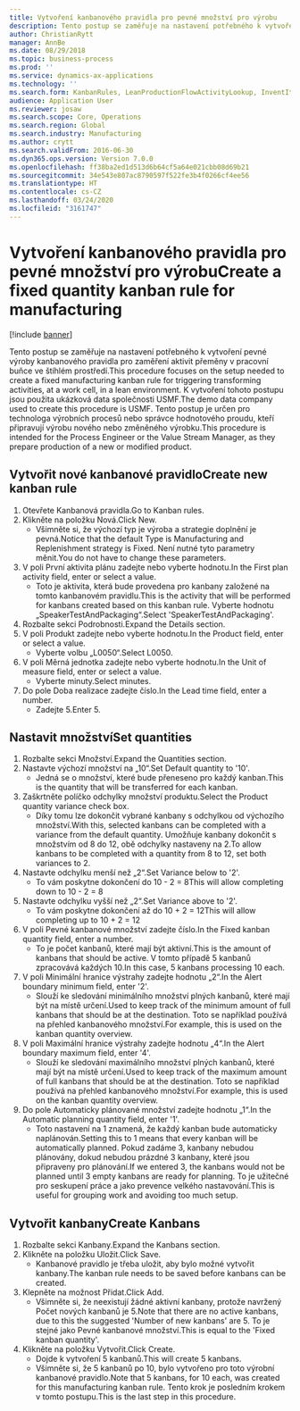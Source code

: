 ```yaml
---
title: Vytvoření kanbanového pravidla pro pevné množství pro výrobu
description: Tento postup se zaměřuje na nastavení potřebného k vytvoření pevné výroby kanbanového pravidla pro zaměření aktivit přeměny v pracovní buňce ve štíhlém prostředí.
author: ChristianRytt
manager: AnnBe
ms.date: 08/29/2018
ms.topic: business-process
ms.prod: ''
ms.service: dynamics-ax-applications
ms.technology: ''
ms.search.form: KanbanRules, LeanProductionFlowActivityLookup, InventItemIdLookupSimple, UnitOfMeasureLookup, KanbanCreate
audience: Application User
ms.reviewer: josaw
ms.search.scope: Core, Operations
ms.search.region: Global
ms.search.industry: Manufacturing
ms.author: crytt
ms.search.validFrom: 2016-06-30
ms.dyn365.ops.version: Version 7.0.0
ms.openlocfilehash: ff38ba2ed1d513d6b64cf5a64e021cbb08d69b21
ms.sourcegitcommit: 34e543e807ac8790597f522fe3b4f0266cf4ee56
ms.translationtype: HT
ms.contentlocale: cs-CZ
ms.lasthandoff: 03/24/2020
ms.locfileid: "3161747"
---
```

# <a name="create-a-fixed-quantity-kanban-rule-for-manufacturing"></a><span data-ttu-id="1975d-103">Vytvoření kanbanového pravidla pro pevné množství pro výrobu</span><span class="sxs-lookup"><span data-stu-id="1975d-103">Create a fixed quantity kanban rule for manufacturing</span></span>

[!include [banner](../../includes/banner.md)]

<span data-ttu-id="1975d-104">Tento postup se zaměřuje na nastavení potřebného k vytvoření pevné výroby kanbanového pravidla pro zaměření aktivit přeměny v pracovní buňce ve štíhlém prostředí.</span><span class="sxs-lookup"><span data-stu-id="1975d-104">This procedure focuses on the setup needed to create a fixed manufacturing kanban rule for triggering transforming activities, at a work cell, in a lean environment.</span></span> <span data-ttu-id="1975d-105">K vytvoření tohoto postupu jsou použita ukázková data společnosti USMF.</span><span class="sxs-lookup"><span data-stu-id="1975d-105">The demo data company used to create this procedure is USMF.</span></span> <span data-ttu-id="1975d-106">Tento postup je určen pro technologa výrobních procesů nebo správce hodnotového proudu, kteří připravují výrobu nového nebo změněného výrobku.</span><span class="sxs-lookup"><span data-stu-id="1975d-106">This procedure is intended for the Process Engineer or the Value Stream Manager, as they prepare production of a new or modified product.</span></span>


## <a name="create-new-kanban-rule"></a><span data-ttu-id="1975d-107">Vytvořit nové kanbanové pravidlo</span><span class="sxs-lookup"><span data-stu-id="1975d-107">Create new kanban rule</span></span>
1. <span data-ttu-id="1975d-108">Otevřete Kanbanová pravidla.</span><span class="sxs-lookup"><span data-stu-id="1975d-108">Go to Kanban rules.</span></span>
2. <span data-ttu-id="1975d-109">Klikněte na položku Nová.</span><span class="sxs-lookup"><span data-stu-id="1975d-109">Click New.</span></span>
    * <span data-ttu-id="1975d-110">Všimněte si, že výchozí typ je výroba a strategie doplnění je pevná.</span><span class="sxs-lookup"><span data-stu-id="1975d-110">Notice that the default Type is Manufacturing and Replenishment strategy is Fixed.</span></span> <span data-ttu-id="1975d-111">Není nutné tyto parametry měnit.</span><span class="sxs-lookup"><span data-stu-id="1975d-111">You do not have to change these parameters.</span></span>  
3. <span data-ttu-id="1975d-112">V poli První aktivita plánu zadejte nebo vyberte hodnotu.</span><span class="sxs-lookup"><span data-stu-id="1975d-112">In the First plan activity field, enter or select a value.</span></span>
    * <span data-ttu-id="1975d-113">Toto je aktivita, která bude provedena pro kanbany založené na tomto kanbanovém pravidlu.</span><span class="sxs-lookup"><span data-stu-id="1975d-113">This is the activity that will be performed for kanbans created based on this kanban rule.</span></span>  <span data-ttu-id="1975d-114">Vyberte hodnotu „SpeakerTestAndPackaging“.</span><span class="sxs-lookup"><span data-stu-id="1975d-114">Select 'SpeakerTestAndPackaging'.</span></span>  
4. <span data-ttu-id="1975d-115">Rozbalte sekci Podrobnosti.</span><span class="sxs-lookup"><span data-stu-id="1975d-115">Expand the Details section.</span></span>
5. <span data-ttu-id="1975d-116">V poli Produkt zadejte nebo vyberte hodnotu.</span><span class="sxs-lookup"><span data-stu-id="1975d-116">In the Product field, enter or select a value.</span></span>
    * <span data-ttu-id="1975d-117">Vyberte volbu „L0050“.</span><span class="sxs-lookup"><span data-stu-id="1975d-117">Select L0050.</span></span>  
6. <span data-ttu-id="1975d-118">V poli Měrná jednotka zadejte nebo vyberte hodnotu.</span><span class="sxs-lookup"><span data-stu-id="1975d-118">In the Unit of measure field, enter or select a value.</span></span>
    * <span data-ttu-id="1975d-119">Vyberte minuty.</span><span class="sxs-lookup"><span data-stu-id="1975d-119">Select minutes.</span></span>  
7. <span data-ttu-id="1975d-120">Do pole Doba realizace zadejte číslo.</span><span class="sxs-lookup"><span data-stu-id="1975d-120">In the Lead time field, enter a number.</span></span>
    * <span data-ttu-id="1975d-121">Zadejte 5.</span><span class="sxs-lookup"><span data-stu-id="1975d-121">Enter 5.</span></span>  

## <a name="set-quantities"></a><span data-ttu-id="1975d-122">Nastavit množství</span><span class="sxs-lookup"><span data-stu-id="1975d-122">Set quantities</span></span>
1. <span data-ttu-id="1975d-123">Rozbalte sekci Množství.</span><span class="sxs-lookup"><span data-stu-id="1975d-123">Expand the Quantities section.</span></span>
2. <span data-ttu-id="1975d-124">Nastavte výchozí množství na „10“.</span><span class="sxs-lookup"><span data-stu-id="1975d-124">Set Default quantity to '10'.</span></span>
    * <span data-ttu-id="1975d-125">Jedná se o množství, které bude přeneseno pro každý kanban.</span><span class="sxs-lookup"><span data-stu-id="1975d-125">This is the quantity that will be transferred for each kanban.</span></span>  
3. <span data-ttu-id="1975d-126">Zaškrtněte políčko odchylky množství produktu.</span><span class="sxs-lookup"><span data-stu-id="1975d-126">Select the Product quantity variance check box.</span></span>
    * <span data-ttu-id="1975d-127">Díky tomu lze dokončit vybrané kanbany s odchylkou od výchozího množství.</span><span class="sxs-lookup"><span data-stu-id="1975d-127">With this, selected kanbans can be completed with a variance from the default quantity.</span></span>  <span data-ttu-id="1975d-128">Umožňuje kanbany dokončit s množstvím od 8 do 12, obě odchylky nastaveny na 2.</span><span class="sxs-lookup"><span data-stu-id="1975d-128">To allow kanbans to be completed with a quantity from 8 to 12, set both variances to 2.</span></span>  
4. <span data-ttu-id="1975d-129">Nastavte odchylku menší než „2“.</span><span class="sxs-lookup"><span data-stu-id="1975d-129">Set Variance below to '2'.</span></span>
    * <span data-ttu-id="1975d-130">To vám poskytne dokončení do 10 - 2 = 8</span><span class="sxs-lookup"><span data-stu-id="1975d-130">This will allow completing down to 10 - 2 = 8</span></span>  
5. <span data-ttu-id="1975d-131">Nastavte odchylku vyšší než „2“.</span><span class="sxs-lookup"><span data-stu-id="1975d-131">Set Variance above to '2'.</span></span>
    * <span data-ttu-id="1975d-132">To vám poskytne dokončení až do 10 + 2 = 12</span><span class="sxs-lookup"><span data-stu-id="1975d-132">This will allow completing up to 10 + 2 = 12</span></span>  
6. <span data-ttu-id="1975d-133">V poli Pevné kanbanové množství zadejte číslo.</span><span class="sxs-lookup"><span data-stu-id="1975d-133">In the Fixed kanban quantity field, enter a number.</span></span>
    * <span data-ttu-id="1975d-134">To je počet kanbanů, které mají být aktivní.</span><span class="sxs-lookup"><span data-stu-id="1975d-134">This is the amount of kanbans that should be active.</span></span> <span data-ttu-id="1975d-135">V tomto případě 5 kanbanů zpracovává každých 10.</span><span class="sxs-lookup"><span data-stu-id="1975d-135">In this case, 5 kanbans processing 10 each.</span></span>  
7. <span data-ttu-id="1975d-136">V poli Minimální hranice výstrahy zadejte hodnotu „2“.</span><span class="sxs-lookup"><span data-stu-id="1975d-136">In the Alert boundary minimum field, enter '2'.</span></span>
    * <span data-ttu-id="1975d-137">Slouží ke sledování minimálního množství plných kanbanů, které mají být na místě určení.</span><span class="sxs-lookup"><span data-stu-id="1975d-137">Used to keep track of the minimum amount of full kanbans that should be at the destination.</span></span> <span data-ttu-id="1975d-138">Toto se například používá na přehled kanbanového množství.</span><span class="sxs-lookup"><span data-stu-id="1975d-138">For example, this is used on the kanban quantity overview.</span></span>  
8. <span data-ttu-id="1975d-139">V poli Maximální hranice výstrahy zadejte hodnotu „4“.</span><span class="sxs-lookup"><span data-stu-id="1975d-139">In the Alert boundary maximum field, enter '4'.</span></span>
    * <span data-ttu-id="1975d-140">Slouží ke sledování maximálního množství plných kanbanů, které mají být na místě určení.</span><span class="sxs-lookup"><span data-stu-id="1975d-140">Used to keep track of the maximum amount of full kanbans that should be at the destination.</span></span> <span data-ttu-id="1975d-141">Toto se například používá na přehled kanbanového množství.</span><span class="sxs-lookup"><span data-stu-id="1975d-141">For example, this is used on the kanban quantity overview.</span></span>  
9. <span data-ttu-id="1975d-142">Do pole Automaticky plánované množství zadejte hodnotu „1“.</span><span class="sxs-lookup"><span data-stu-id="1975d-142">In the Automatic planning quantity field, enter '1'.</span></span>
    * <span data-ttu-id="1975d-143">Toto nastavení na 1 znamená, že každý kanban bude automaticky naplánován.</span><span class="sxs-lookup"><span data-stu-id="1975d-143">Setting this to 1 means that every kanban will be automatically planned.</span></span>   <span data-ttu-id="1975d-144">Pokud zadáme 3, kanbany nebudou plánovány, dokud nebudou prázdné 3 kanbany, které jsou připraveny pro plánování.</span><span class="sxs-lookup"><span data-stu-id="1975d-144">If we entered 3, the kanbans would not be planned until 3 empty kanbans are ready for planning.</span></span> <span data-ttu-id="1975d-145">To je užitečné pro seskupení práce a jako prevence velkého nastavování.</span><span class="sxs-lookup"><span data-stu-id="1975d-145">This is useful for grouping work and avoiding too much setup.</span></span>  

## <a name="create-kanbans"></a><span data-ttu-id="1975d-146">Vytvořit kanbany</span><span class="sxs-lookup"><span data-stu-id="1975d-146">Create Kanbans</span></span>
1. <span data-ttu-id="1975d-147">Rozbalte sekci Kanbany.</span><span class="sxs-lookup"><span data-stu-id="1975d-147">Expand the Kanbans section.</span></span>
2. <span data-ttu-id="1975d-148">Klikněte na položku Uložit.</span><span class="sxs-lookup"><span data-stu-id="1975d-148">Click Save.</span></span>
    * <span data-ttu-id="1975d-149">Kanbanové pravidlo je třeba uložit, aby bylo možné vytvořit kanbany.</span><span class="sxs-lookup"><span data-stu-id="1975d-149">The kanban rule needs to be saved before kanbans can be created.</span></span>  
3. <span data-ttu-id="1975d-150">Klepněte na možnost Přidat.</span><span class="sxs-lookup"><span data-stu-id="1975d-150">Click Add.</span></span>
    * <span data-ttu-id="1975d-151">Všimněte si, že neexistují žádné aktivní kanbany, protože navržený Počet nových kanbanů je 5.</span><span class="sxs-lookup"><span data-stu-id="1975d-151">Note that there are no active kanbans, due to this the suggested 'Number of new kanbans' are 5.</span></span> <span data-ttu-id="1975d-152">To je stejné jako Pevné kanbanové množství.</span><span class="sxs-lookup"><span data-stu-id="1975d-152">This is equal to the 'Fixed kanban quantity'.</span></span>  
4. <span data-ttu-id="1975d-153">Klikněte na položku Vytvořit.</span><span class="sxs-lookup"><span data-stu-id="1975d-153">Click Create.</span></span>
    * <span data-ttu-id="1975d-154">Dojde k vytvoření 5 kanbanů.</span><span class="sxs-lookup"><span data-stu-id="1975d-154">This will create 5 kanbans.</span></span>  
    * <span data-ttu-id="1975d-155">Všimněte si, že 5 kanbanů po 10, bylo vytvořeno pro toto výrobní kanbanové pravidlo.</span><span class="sxs-lookup"><span data-stu-id="1975d-155">Note that 5 kanbans, for 10 each, was created for this manufacturing kanban rule.</span></span> <span data-ttu-id="1975d-156">Tento krok je posledním krokem v tomto postupu.</span><span class="sxs-lookup"><span data-stu-id="1975d-156">This is the last step in this procedure.</span></span>  

